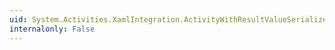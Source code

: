 ```yaml
---
uid: System.Activities.XamlIntegration.ActivityWithResultValueSerializer.CanConvertToString(System.Object,System.Windows.Markup.IValueSerializerContext)
internalonly: False
---
```

